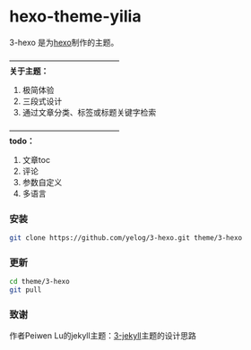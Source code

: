 hexo-theme-yilia
================
3-hexo 是为[hexo](https://github.com/tommy351/hexo)制作的主题。

——————————————  
**关于主题：**

1. 极简体验      
2. 三段式设计
3. 通过文章分类、标签或标题关键字检索  

——————————————  
**todo：**

1. 文章toc
2. 评论
3. 参数自定义
4. 多语言

### 安装
```bash
git clone https://github.com/yelog/3-hexo.git theme/3-hexo
```
### 更新
```bash
cd theme/3-hexo
git pull
```

### 致谢
 作者Peiwen Lu的jekyll主题：[3-jekyll](https://github.com/P233/3-Jekyll)主题的设计思路
